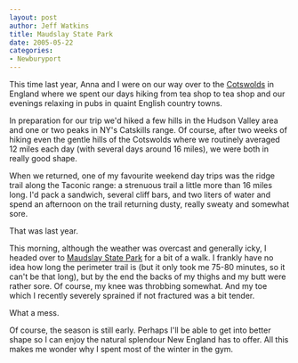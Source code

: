 ```yaml
--- 
layout: post
author: Jeff Watkins
title: Maudslay State Park
date: 2005-05-22
categories: 
- Newburyport
---
```


This time last year, Anna and I were on our way over to the [Cotswolds][cotswolds] in England where we spent our days hiking from tea shop to tea shop and our evenings relaxing in pubs in quaint English country towns.

In preparation for our trip we'd hiked a few hills in the Hudson Valley area and one or two peaks in NY's Catskills range. Of course, after two weeks of hiking even the gentle hills of the Cotswolds where we routinely averaged 12 miles each day (with several days around 16 miles), we were both in really good shape.

When we returned, one of my favourite weekend day trips was the ridge trail along the Taconic range: a strenuous trail a little more than 16 miles long. I'd pack a sandwich, several cliff bars, and two liters of water and spend an afternoon on the trail returning dusty, really sweaty and somewhat sore.

That was last year.

This morning, although the weather was overcast and generally icky, I headed over to [Maudslay State Park][maudslay] for a bit of a walk. I frankly have no idea how long the perimeter trail is (but it only took me 75-80 minutes, so it can't be that long), but by the end the backs of my thighs and my butt were rather sore. Of course, my knee was throbbing somewhat. And my toe which I recently severely sprained if not fractured was a bit tender.

What a mess.

Of course, the season is still early. Perhaps I'll be able to get into better shape so I can enjoy the natural splendour New England has to offer. All this makes me wonder why I spent most of the winter in the gym.

[cotswolds]:/honeymoon-in-the-cotswolds/ "Photos from our honeymoon in the Cottswolds, England"
[maudslay]:http://www.mass.gov/dcr/parks/northeast/maud.htm "Maudslay State Park in Newburyport"